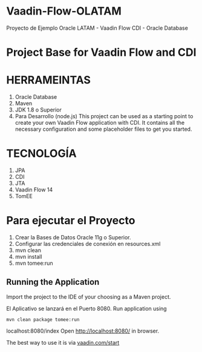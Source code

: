 # Vaadin-Flow-OLATAM
Proyecto de Ejemplo Oracle LATAM - Vaadin Flow CDI - Oracle Database
# Project Base for Vaadin Flow and CDI

# HERRAMEINTAS
1. Oracle Database
2. Maven
3. JDK 1.8 o Superior
4. Para Desarrollo (node.js)
This project can be used as a starting point to create your own Vaadin Flow application with CDI.
It contains all the necessary configuration and some placeholder files to get you started.

# TECNOLOGÍA
1. JPA
2. CDI
3. JTA
4. Vaadin Flow 14
5. TomEE


# Para ejecutar el Proyecto
1. Crear la Bases de Datos Oracle 11g o Superior.
2. Configurar las credenciales de conexión en resources.xml
3. mvn clean
4. mvn install
5. mvn tomee:run

## Running the Application

Import the project to the IDE of your choosing as a Maven project. 

El Aplicativo se lanzará en el Puerto 8080.
Run application using
```
mvn clean package tomee:run
```

localhost:8080/index
Open [http://localhost:8080/](http://localhost:8080/) in browser.

The best way to use it is via [vaadin.com/start](https://vaadin.com/start) 
